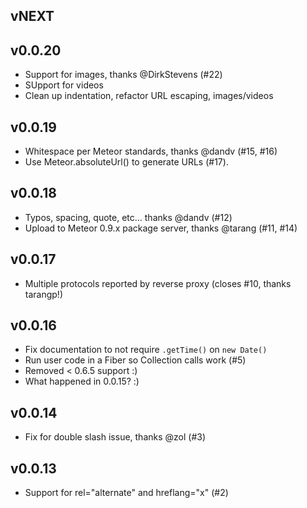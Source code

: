 ## vNEXT

## v0.0.20

* Support for images, thanks @DirkStevens (#22)
* SUpport for videos
* Clean up indentation, refactor URL escaping, images/videos

## v0.0.19

* Whitespace per Meteor standards, thanks @dandv (#15, #16)
* Use Meteor.absoluteUrl() to generate URLs (#17).

## v0.0.18

* Typos, spacing, quote, etc... thanks @dandv (#12)
* Upload to Meteor 0.9.x package server, thanks @tarang (#11, #14)

## v0.0.17

* Multiple protocols reported by reverse proxy (closes #10, thanks tarangp!)

## v0.0.16

* Fix documentation to not require `.getTime()` on `new Date()`
* Run user code in a Fiber so Collection calls work (#5)
* Removed < 0.6.5 support :)
* What happened in 0.0.15? :)

## v0.0.14

* Fix for double slash issue, thanks @zol (#3)

## v0.0.13

* Support for rel="alternate" and hreflang="x" (#2)
